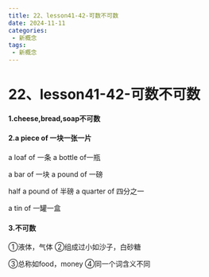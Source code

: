 ```yaml
---
title: 22、lesson41-42-可数不可数
date: 2024-11-11
categories:
 - 新概念
tags:
 - 新概念
---
```




# 22、lesson41-42-可数不可数



#### 1.cheese,bread,soap不可数

#### 2.a piece of 一块一张一片

a loaf of 一条    a bottle of一瓶

a bar of  一块    a pound of 一磅

half a pound of 半磅   a quarter of 四分之一

a tin of 一罐一盒

#### 3.不可数

①液体，气体     ②组成过小如沙子，白砂糖

③总称如food，money  ④同一个词含义不同





